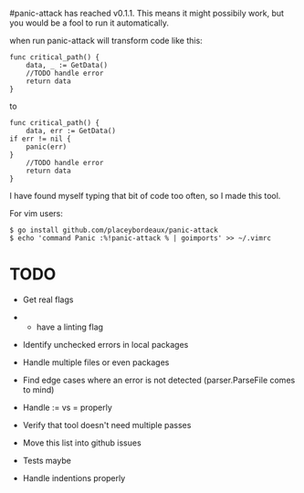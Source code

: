 #panic-attack has reached v0.1.1. 
This means it might possibily work, but you would be a fool to run it automatically.

when run panic-attack will transform code like this:

    func critical_path() {
        data, _ := GetData()
        //TODO handle error
        return data
    }

to

    func critical_path() {
        data, err := GetData()
    if err != nil {
        panic(err)
    }
        //TODO handle error
        return data
    }

I have found myself typing that bit of code too often, so I made this tool.

For vim users:

    $ go install github.com/placeybordeaux/panic-attack
    $ echo 'command Panic :%!panic-attack % | goimports' >> ~/.vimrc


# TODO

* Get real flags

* * have a linting flag

* Identify unchecked errors in local packages

* Handle multiple files or even packages

* Find edge cases where an error is not detected (parser.ParseFile comes to mind)

* Handle := vs = properly

* Verify that tool doesn't need multiple passes

* Move this list into github issues

* Tests maybe

* Handle indentions properly
